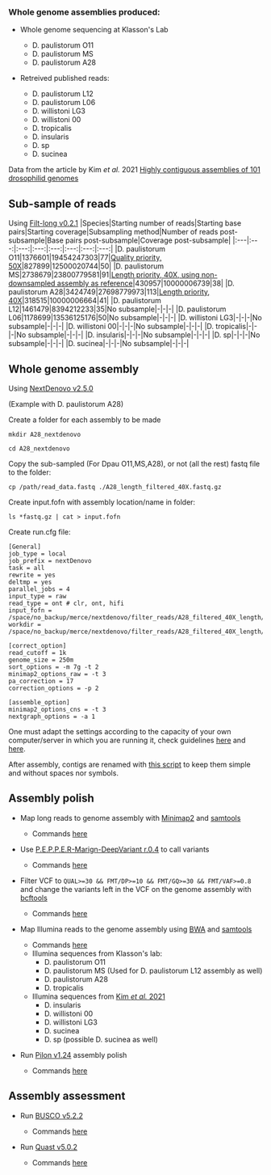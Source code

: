 ### Whole genome assemblies produced:

* Whole genome sequencing at Klasson's Lab
	* D. paulistorum O11
	* D. paulistorum MS
	* D. paulistorum A28

* Retreived published reads:
	* D. paulistorum L12
	* D. paulistorum L06
	* D. willistoni LG3
	* D. willistoni 00
	* D. tropicalis
	* D. insularis
	* D. sp
	* D. sucinea

Data from the article by Kim *et al.* 2021 [Highly contiguous assemblies of 101 drosophilid genomes](https://elifesciences.org/articles/66405)

## Sub-sample of reads
Using [Filt-long v0.2.1](https://github.com/rrwick/Filtlong)
|Species|Starting number of reads|Starting base pairs|Starting coverage|Subsampling method|Number of reads post-subsample|Base pairs post-subsample|Coverage post-subsample|
|:---|:---:|:---:|:---:|:---:|:---:|:---:|:---:|
|D. paulistorum O11|1376601|19454247303|77|[Quality priority, 50X](https://github.com/mmontonerin/Drosophila_wolbachia_infection_related_genes/blob/main/00_Assembly/00_D_paulistorum_O11_subsample)|827899|12500020744|50|
|D. paulistorum MS|2738679|23800779581|91|[Length priority, 40X, using non-downsampled assembly as reference](https://github.com/mmontonerin/Drosophila_wolbachia_infection_related_genes/blob/main/00_Assembly/00_D_paulistorum_MS_subsample)|430957|10000006739|38|
|D. paulistorum A28|3424749|27698779973|113|[Length priority, 40X](https://github.com/mmontonerin/Drosophila_wolbachia_infection_related_genes/blob/main/00_Assembly/00_D_paulistorum_A28_subsample)|318515|10000006664|41|
|D. paulistorum L12|1461479|8394212233|35|No subsample|-|-|-|
|D. paulistorum L06|1178699|13536125176|50|No subsample|-|-|-|
|D. willistoni LG3|-|-|-|No subsample|-|-|-|
|D. willistoni 00|-|-|-|No subsample|-|-|-|
|D. tropicalis|-|-|-|No subsample|-|-|-|
|D. insularis|-|-|-|No subsample|-|-|-|
|D. sp|-|-|-|No subsample|-|-|-|
|D. sucinea|-|-|-|No subsample|-|-|-|


## Whole genome assembly
Using [NextDenovo v2.5.0](https://github.com/Nextomics/NextDenovo/releases/tag/v2.5.0)

(Example with D. paulistorum A28)

Create a folder for each assembly to be made

`mkdir A28_nextdenovo`

`cd A28_nextdenovo`

Copy the sub-sampled (For Dpau O11,MS,A28), or not (all the rest) fastq file to the folder:

`cp /path/read_data.fastq ./A28_length_filtered_40X.fastq.gz`

Create input.fofn with assembly location/name in folder:

`ls *fastq.gz | cat > input.fofn`

Create run.cfg file:
```
[General]
job_type = local
job_prefix = nextDenovo
task = all 
rewrite = yes 
deltmp = yes
parallel_jobs = 4
input_type = raw
read_type = ont # clr, ont, hifi
input_fofn = /space/no_backup/merce/nextdenovo/filter_reads/A28_filtered_40X_length/input.fofn
workdir = /space/no_backup/merce/nextdenovo/filter_reads/A28_filtered_40X_length/A28_nextdenovo_filter_40X_length

[correct_option]
read_cutoff = 1k
genome_size = 250m 
sort_options = -m 7g -t 2 
minimap2_options_raw = -t 3
pa_correction = 17
correction_options = -p 2

[assemble_option]
minimap2_options_cns = -t 3
nextgraph_options = -a 1
```

One must adapt the settings according to the capacity of your own computer/server in which you are running it, check guidelines [here](https://nextdenovo.readthedocs.io/en/latest/OPTION.html) and [here](https://nextdenovo.readthedocs.io/en/latest/FAQ.html#how-to-optimize-parallel-computing-parameters).

After assembly, contigs are renamed with [this script](https://github.com/mmontonerin/Drosophila_wolbachia_infection_related_genes/blob/main/00_Assembly/fasta_rename_nextdenovo.pl) to keep them simple and without spaces nor symbols.


## Assembly polish

* Map long reads to genome assembly with [Minimap2](https://github.com/lh3/minimap2) and [samtools](https://github.com/samtools/samtools) 
	* Commands [here](https://github.com/mmontonerin/Drosophila_wolbachia_infection_related_genes/blob/main/00_Assembly/01_0_map_long_reads_assembly_polish)

* Use [P.E.P.P.E.R-Marign-DeepVariant r.0.4](https://github.com/kishwarshafin/pepper/releases/tag/r0.4) to call variants 
	* Commands [here](https://github.com/mmontonerin/Drosophila_wolbachia_infection_related_genes/blob/main/00_Assembly/01_1_Pepper_assembly_polish)

* Filter VCF to `QUAL>=30 && FMT/DP>=10 && FMT/GQ>=30 && FMT/VAF>=0.8` and change the variants left in the VCF on the genome assembly with [bcftools](https://github.com/samtools/bcftools)
	* Commands [here](https://github.com/mmontonerin/Drosophila_wolbachia_infection_related_genes/blob/main/00_Assembly/01_2_filterVCF_post-PEPPER_assembly_polish.sh)

* Map Illumina reads to the genome assembly using [BWA](https://github.com/lh3/bwa) and [samtools](https://github.com/samtools/samtools)
	* Commands [here](https://github.com/mmontonerin/Drosophila_wolbachia_infection_related_genes/blob/main/00_Assembly/01_3_pilon_assembly_polish.sh)
	* Illumina sequences from Klasson's lab:
		* D. paulistorum O11
		* D. paulistorum MS (Used for D. paulistorum L12 assembly as well)
		* D. paulistorum A28
		* D. tropicalis
	* Illumina sequences from [Kim *et al.* 2021](https://elifesciences.org/articles/66405)
		* D. insularis
		* D. willistoni 00
		* D. willistoni LG3
		* D. sucinea
		* D. sp (possible D. sucinea as well)

* Run [Pilon v1.24](https://github.com/broadinstitute/pilon) assembly polish
	* Commands [here](https://github.com/mmontonerin/Drosophila_wolbachia_infection_related_genes/blob/main/00_Assembly/01_3_pilon_assembly_polish.sh)


## Assembly assessment

* Run [BUSCO v5.2.2](https://gitlab.com/ezlab/busco/-/releases/5.2.2)
	* Commands [here](https://github.com/mmontonerin/Drosophila_wolbachia_infection_related_genes/blob/main/00_Assembly/02_BUSCO_assembly_evaluation)

* Run [Quast v5.0.2](http://bioinf.spbau.ru/quast)
	* Commands [here](https://github.com/mmontonerin/Drosophila_wolbachia_infection_related_genes/blob/main/00_Assembly/02_QUAST_assembly_evaluation)



